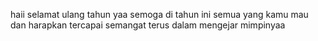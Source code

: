 haii selamat ulang tahun yaa
semoga di tahun ini semua yang kamu mau dan harapkan tercapai
semangat terus dalam mengejar mimpinyaa
